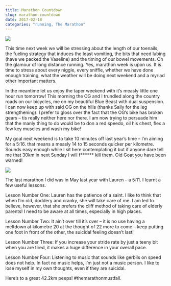 ```yaml
---
title: Marathon Countdown
slug: marathon-countdown
date: 2017-02-18
categories: "running, The Marathon"
---
```


<p><img src="https://res.cloudinary.com/dy6grlu8z/image/upload/v1558841712/bby0jn86v9pu3pi16f1b.jpg"/></p>
<p class="p1"><span class="s1">This time next week we will be stressing about the length of our toenails, the fueling strategy that induces the least vomiting, the bits that need lubing (have we packed the Vaseline) and the timing of our bowel movements. Oh the glamour of long distance running. Yes, marathon week is upon us. It is time to stress about every niggle, every sniffle, whether we have done enough training, what the weather will be doing next weekend and a myriad other important matters.</span></p>
<p class="p1"><span class="s1">In the meantime let us enjoy the taper weekend with it’s measly little one hour run tomorrow! This morning the OG and I trundled along the country roads on our bicycles, me on my beautiful Blue Beast with dual suspension. I can now keep up with said OG on the hills (thanks Sally for the leg strengthening). I prefer to gloss over the fact that the OG’s bike has broken gears – tis really neither here nor there. I am now trying to persuade him that the manly thing to do would be to don a red speedo, oil his chest, flex a few key muscles and wash my bike! </span></p>
<p class="p1">My goal next weekend is to take 10 minutes off last year’s time – I’m aiming for a 5:16. that means a measly 14 to 15 seconds quicker per kilometre. Sounds easy enough while I sit here contemplating it but if anyone dare tell me that 30km in next Sunday I will f****** kill them. Old Goat you have been warned!</p>
<p class="p1"><img src="https://res.cloudinary.com/dy6grlu8z/image/upload/v1558841713/hrjgxerijfedhzpskn7d.jpg"/></p>
<p class="p1">The last marathon I did was in May last year with Lauren – a 5:11. I learnt a few useful lessons.</p>
<p class="p1">Lesson Number One: Lauren has the patience of a saint. I like to think that when I’m old, doddery and cranky, she will take care of me. I am led to believe, however, that she prefers the cliff method of taking care of elderly parents! I need to be aware at all times, especially in high places.</p>
<p class="p1">Lesson Number Two: It ain’t over till it’s over – it is no use having a meltdown at kilometre 20 at the thought of 22 more to come – keep putting one foot in front of the other, the suicidal feeling doesn’t last!</p>
<p class="p1">Lesson Number Three: If you increase your stride rate by just a teeny bit when you are tired, it makes a huge difference in your overall pace.</p>
<p class="p1">Lesson Number Four: Listening to music that sounds like gerbils on speed does not help. In fact no music helps, I’m just not a music person. I like to lose myself in my own thoughts, even if they are suicidal.</p>
<p class="p1">Here’s to a great 42.2km peeps! #themarathonmustfall.</p>







